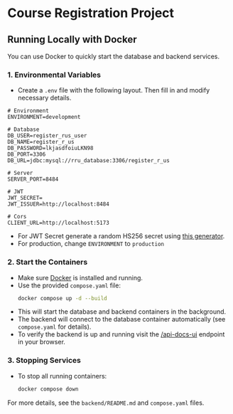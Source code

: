 # Course Registration Project

## Running Locally with Docker

You can use Docker to quickly start the database and backend services.

### 1. Environmental Variables
- Create a `.env` file with the following layout. Then fill in and modify necessary details.
```
# Environment
ENVIRONMENT=development

# Database
DB_USER=register_rus_user
DB_NAME=register_r_us
DB_PASSWORD=lkjasdfoiuLKN98
DB_PORT=3306
DB_URL=jdbc:mysql://rru_database:3306/register_r_us

# Server
SERVER_PORT=8484

# JWT
JWT_SECRET=
JWT_ISSUER=http://localhost:8484

# Cors
CLIENT_URL=http://localhost:5173
```
- For JWT Secret generate a random HS256 secret using [this generator](https://jwtsecret.com/generate).
- For production, change `ENVIRONMENT` to `production`

### 2. Start the Containers
- Make sure [Docker](https://www.docker.com/) is installed and running.
- Use the provided `compose.yaml` file:
  ```sh
  docker compose up -d --build
  ```
- This will start the database and backend containers in the background.
- The backend will connect to the database container automatically (see `compose.yaml` for details).
- To verify the backend is up and running visit the [/api-docs-ui](http://localhost:8484/api-docs-ui)  endpoint in your browser.

### 3. Stopping Services
- To stop all running containers:
  ```sh
  docker compose down
  ```

For more details, see the `backend/README.md` and `compose.yaml` files.

